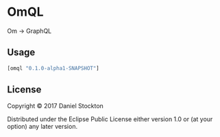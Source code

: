 # OmQL

Om -> GraphQL

## Usage

```clojure
[omql "0.1.0-alpha1-SNAPSHOT"]
```

## License

Copyright © 2017 Daniel Stockton

Distributed under the Eclipse Public License either version 1.0 or (at
your option) any later version.
